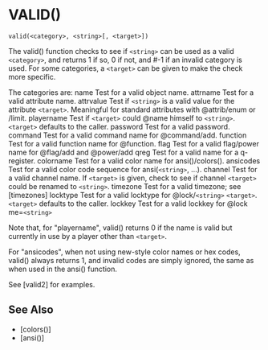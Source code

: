 # VALID()
`valid(<category>, <string>[, <target>])`

  The valid() function checks to see if `<string>` can be used as a valid `<category>`, and returns 1 if so, 0 if not, and #-1 if an invalid category is used. For some categories, a `<target>` can be given to make the check more specific.

  The categories are:
   name        Test for a valid object name.
   attrname    Test for a valid attribute name.
   attrvalue   Test if `<string>` is a valid value for the attribute `<target>`. Meaningful for standard attributes with @attrib/enum or /limit.
   playername  Test if `<target>` could @name himself to `<string>`. `<target>` defaults to the caller.
   password    Test for a valid password.
   command     Test for a valid command name for @command/add.
   function    Test for a valid function name for @function.
   flag        Test for a valid flag/power name for @flag/add and @power/add
   qreg        Test for a valid name for a q-register.
   colorname   Test for a valid color name for ansi()/colors().
   ansicodes   Test for a valid color code sequence for ansi(`<string>`, ...).
   channel     Test for a valid channel name. If `<target>` is given, check to see if channel `<target>` could be renamed to `<string>`.
   timezone    Test for a valid timezone; see [timezones]
   locktype    Test for a valid locktype for @lock/`<string>` `<target>`. `<target>` defaults to the caller.
   lockkey     Test for a valid lockkey for @lock me=`<string>`

  Note that, for "playername", valid() returns 0 if the name is valid but currently in use by a player other than `<target>`.

  For "ansicodes", when not using new-style color names or hex codes, valid() always returns 1, and invalid codes are simply ignored, the same as when used in the ansi() function.

  See [valid2] for examples.

## See Also
- [colors()]
- [ansi()]

